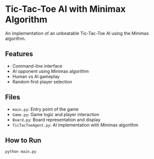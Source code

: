 # Tic-Tac-Toe AI with Minimax Algorithm

An implementation of an unbeatable Tic-Tac-Toe AI using the Minimax algorithm.

## Features
- Command-line interface
- AI opponent using Minimax algorithm
- Human vs AI gameplay
- Random first player selection

## Files
- `main.py`: Entry point of the game
- `Game.py`: Game logic and player interaction
- `Board.py`: Board representation and display
- `TicTacToeAgent.py`: AI implementation with Minimax algorithm

## How to Run
```bash
python main.py
```